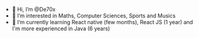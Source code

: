 - 👋 Hi, I’m @De70x
- 👀 I’m interested in Maths, Computer Sciences, Sports and Musics
- 🌱 I’m currently learning React native (few months), React JS (1 year) and I'm more experienced in Java (6 years)
